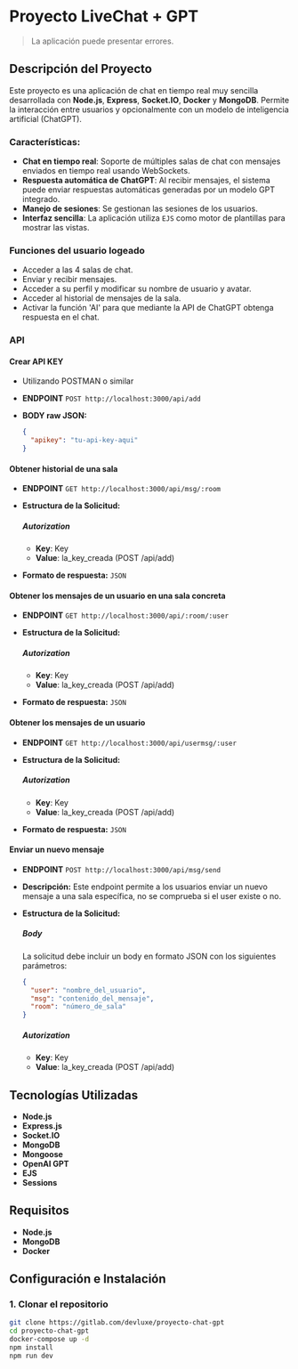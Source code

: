# Proyecto LiveChat + GPT
> La aplicación puede presentar errores.

## Descripción del Proyecto

Este proyecto es una aplicación de chat en tiempo real muy sencilla desarrollada con **Node.js**, **Express**, **Socket.IO**, **Docker** y **MongoDB**. Permite la interacción entre usuarios y opcionalmente con un modelo de inteligencia artificial (ChatGPT).

### Características:
- **Chat en tiempo real**: Soporte de múltiples salas de chat con mensajes enviados en tiempo real usando WebSockets.
- **Respuesta automática de ChatGPT**: Al recibir mensajes, el sistema puede enviar respuestas automáticas generadas por un modelo GPT integrado.
- **Manejo de sesiones**: Se gestionan las sesiones de los usuarios.
- **Interfaz sencilla**: La aplicación utiliza `EJS` como motor de plantillas para mostrar las vistas.

### Funciones del usuario logeado
- Acceder a las 4 salas de chat.
- Enviar y recibir mensajes.
- Acceder a su perfil y modificar su nombre de usuario y avatar.
- Acceder al historial de mensajes de la sala.
- Activar la función 'AI' para que mediante la API de ChatGPT obtenga respuesta en el chat.

### API

#### Crear API KEY
- Utilizando POSTMAN o similar

- **ENDPOINT** `POST http://localhost:3000/api/add`
- **BODY raw JSON:**
    ```json
    {
      "apikey": "tu-api-key-aqui"
    }
    ```

#### Obtener historial de una sala
- **ENDPOINT** `GET http://localhost:3000/api/msg/:room`

- **Estructura de la Solicitud:**
    ##### Autorization
    - **Key**: Key
    - **Value**: la_key_creada (POST /api/add)

- **Formato de respuesta:** `JSON`

#### Obtener los mensajes de un usuario en una sala concreta
- **ENDPOINT** `GET http://localhost:3000/api/:room/:user`

- **Estructura de la Solicitud:**
    ##### Autorization
    - **Key**: Key
    - **Value**: la_key_creada (POST /api/add)

- **Formato de respuesta:** `JSON`

#### Obtener los mensajes de un usuario
- **ENDPOINT** `GET http://localhost:3000/api/usermsg/:user`

- **Estructura de la Solicitud:**
    ##### Autorization
    - **Key**: Key
    - **Value**: la_key_creada (POST /api/add)

- **Formato de respuesta:** `JSON`

#### Enviar un nuevo mensaje
- **ENDPOINT** `POST http://localhost:3000/api/msg/send`
- **Descripción:** Este endpoint permite a los usuarios enviar un nuevo mensaje a una sala específica, no se comprueba si el user existe o no.

- **Estructura de la Solicitud:**

    ##### Body
    La solicitud debe incluir un body en formato JSON con los siguientes parámetros:

    ```json
    {
      "user": "nombre_del_usuario",
      "msg": "contenido_del_mensaje",
      "room": "número_de_sala"
    }
    ```
    ##### Autorization
    - **Key**: Key
    - **Value**: la_key_creada (POST /api/add)

## Tecnologías Utilizadas
- **Node.js**
- **Express.js**
- **Socket.IO**
- **MongoDB** 
- **Mongoose**
- **OpenAI GPT**
- **EJS**
- **Sessions**

## Requisitos

- **Node.js** 
- **MongoDB** 
- **Docker** 

## Configuración e Instalación

### 1. Clonar el repositorio

```bash
git clone https://gitlab.com/devluxe/proyecto-chat-gpt
cd proyecto-chat-gpt
docker-compose up -d
npm install
npm run dev
```




